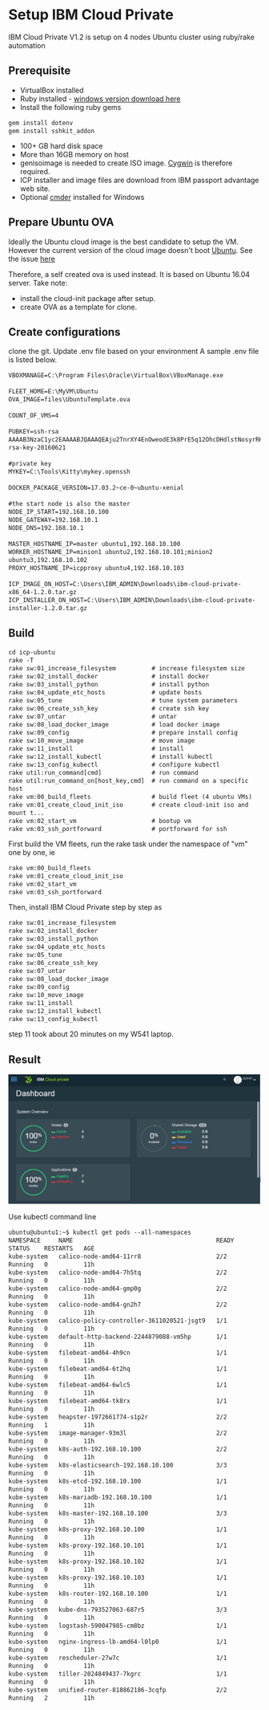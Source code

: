 # Setup IBM Cloud Private

IBM Cloud Private V1.2 is setup on 4 nodes Ubuntu cluster using ruby/rake automation

## Prerequisite
- VirtualBox installed
- Ruby installed - 
  [windows version download here](https://github.com/oneclick/rubyinstaller2/releases/download/2.4.1-2/rubyinstaller-2.4.1-2-x64.7z)
- Install the following ruby gems
```
gem install dotenv
gem install sshkit_addon
```
- 100+ GB hard disk space
- More than 16GB memory on host
- genisoimage is needed to create ISO image. [Cygwin](https://cygwin.com/install.html) is therefore required.
- ICP installer and image files are download from IBM passport advantage web site.
- Optional [cmder](https://github.com/cmderdev/cmder) installed for Windows

## Prepare Ubuntu OVA

Ideally the Ubuntu cloud image is the best candidate to setup the VM. However the current version of the cloud image doesn't boot [Ubuntu](https://cloud-images.ubuntu.com/xenial/current/xenial-server-cloudimg-amd64.ova). See the issue [here](https://bugs.launchpad.net/cloud-images/+bug/1573095) 

Therefore, a self created ova is used instead. It is based on Ubuntu 16.04 server. Take note:
- install the cloud-init package after setup.
- create OVA as a template for clone.

## Create configurations 
clone the git. Update .env file based on your environment
A sample .env file is listed below.

```
VBOXMANAGE=C:\Program Files\Oracle\VirtualBox\VBoxManage.exe

FLEET_HOME=E:\MyVM\Ubuntu
OVA_IMAGE=files\UbuntuTemplate.ova

COUNT_OF_VMS=4

PUBKEY=ssh-rsa AAAAB3NzaC1yc2EAAAABJQAAAQEAju2TnrXY4EnOweodE3k8PrE5q12OhcDHdlstNosyrRKPqoTU0X2xF8hq2GiylJ4zKFp1TgrJy120M7dtlxQmHuXRTBMFvQejgXRIm69qLPsxKMWIUuBbVB1K+LlQWAqml0BjRAD7plq7NMksKAHzLbviP0o7V1HylO5ZuG5WPZw/10lKN09EJDXg1TShwHlRzE03fhYldRAfYjXIGvVJ1OXDWdWi8PW6V0OkoJmGmZa/C+D41ZbxrjarKYeZ00EIlk53ndeXsnGTZ/y7CeDBIhDIBK+/CtgFolB/i3yr+FjNDW/oCeGQsoXdn7tvCY6hcLN4ykQawzIvRxN0am7wZQ== rsa-key-20160621

#private key
MYKEY=C:\Tools\Kitty\mykey.openssh

DOCKER_PACKAGE_VERSION=17.03.2~ce-0~ubuntu-xenial

#the start node is also the master
NODE_IP_START=192.168.10.100 
NODE_GATEWAY=192.168.10.1
NODE_DNS=192.168.10.1

MASTER_HOSTNAME_IP=master ubuntu1,192.168.10.100
WORKER_HOSTNAME_IP=minion1 ubuntu2,192.168.10.101;minion2 ubuntu3,192.168.10.102
PROXY_HOSTNAME_IP=icpproxy ubuntu4,192.168.10.103

ICP_IMAGE_ON_HOST=C:\Users\IBM_ADMIN\Downloads\ibm-cloud-private-x86_64-1.2.0.tar.gz
ICP_INSTALLER_ON_HOST=C:\Users\IBM_ADMIN\Downloads\ibm-cloud-private-installer-1.2.0.tar.gz
```

## Build
```
cd icp-ubuntu
rake -T
rake sw:01_increase_filesystem          # increase filesystem size
rake sw:02_install_docker               # install docker
rake sw:03_install_python               # install python
rake sw:04_update_etc_hosts             # update hosts
rake sw:05_tune                         # tune system parameters
rake sw:06_create_ssh_key               # create ssh key
rake sw:07_untar                        # untar
rake sw:08_load_docker_image            # load docker image
rake sw:09_config                       # prepare install config
rake sw:10_move_image                   # move image
rake sw:11_install                      # install
rake sw:12_install_kubectl              # install kubectl
rake sw:13_config_kubectl               # configure kubectl
rake util:run_command[cmd]              # run command
rake util:run_command_on[host_key,cmd]  # run command on a specific host
rake vm:00_build_fleets                 # build fleet (4 ubuntu VMs)
rake vm:01_create_cloud_init_iso        # create cloud-init iso and mount t...
rake vm:02_start_vm                     # bootup vm
rake vm:03_ssh_portforward              # portforward for ssh
```

First build the VM fleets, run the rake task under the namespace of "vm" one by one, ie
```
rake vm:00_build_fleets
rake vm:01_create_cloud_init_iso
rake vm:02_start_vm
rake vm:03_ssh_portforward

```

Then, install IBM Cloud Private step by step as
```
rake sw:01_increase_filesystem
rake sw:02_install_docker
rake sw:03_install_python
rake sw:04_update_etc_hosts
rake sw:05_tune
rake sw:06_create_ssh_key
rake sw:07_untar
rake sw:08_load_docker_image
rake sw:09_config
rake sw:10_move_image
rake sw:11_install
rake sw:12_install_kubectl
rake sw:13_config_kubectl
```

step 11 took about 20 minutes on my W541 laptop.

## Result
![Dashboard](dashboard.png)

Use kubectl command line
```
ubuntu@ubuntu1:~$ kubectl get pods --all-namespaces
NAMESPACE     NAME                                        READY     STATUS    RESTARTS   AGE
kube-system   calico-node-amd64-11rr8                     2/2       Running   0          11h
kube-system   calico-node-amd64-7h5tq                     2/2       Running   0          11h
kube-system   calico-node-amd64-gmp0g                     2/2       Running   0          11h
kube-system   calico-node-amd64-gn2h7                     2/2       Running   0          11h
kube-system   calico-policy-controller-3611020521-jsgt9   1/1       Running   0          11h
kube-system   default-http-backend-2244879088-vm5hp       1/1       Running   0          11h
kube-system   filebeat-amd64-4h9cn                        1/1       Running   0          11h
kube-system   filebeat-amd64-6t2hq                        1/1       Running   0          11h
kube-system   filebeat-amd64-6wlc5                        1/1       Running   0          11h
kube-system   filebeat-amd64-tk8rx                        1/1       Running   0          11h
kube-system   heapster-1972661774-s1p2r                   2/2       Running   1          11h
kube-system   image-manager-93m3l                         2/2       Running   0          11h
kube-system   k8s-auth-192.168.10.100                     2/2       Running   0          11h
kube-system   k8s-elasticsearch-192.168.10.100            3/3       Running   0          11h
kube-system   k8s-etcd-192.168.10.100                     1/1       Running   0          11h
kube-system   k8s-mariadb-192.168.10.100                  1/1       Running   0          11h
kube-system   k8s-master-192.168.10.100                   3/3       Running   0          11h
kube-system   k8s-proxy-192.168.10.100                    1/1       Running   0          11h
kube-system   k8s-proxy-192.168.10.101                    1/1       Running   0          11h
kube-system   k8s-proxy-192.168.10.102                    1/1       Running   0          11h
kube-system   k8s-proxy-192.168.10.103                    1/1       Running   0          11h
kube-system   k8s-router-192.168.10.100                   1/1       Running   0          11h
kube-system   kube-dns-793527063-687r5                    3/3       Running   0          11h
kube-system   logstash-590047985-cm8bz                    1/1       Running   0          11h
kube-system   nginx-ingress-lb-amd64-l0lp0                1/1       Running   0          11h
kube-system   rescheduler-27w7c                           1/1       Running   0          11h
kube-system   tiller-2024849437-7kgrc                     1/1       Running   0          11h
kube-system   unified-router-818862186-3cqfp              2/2       Running   2          11h
```

